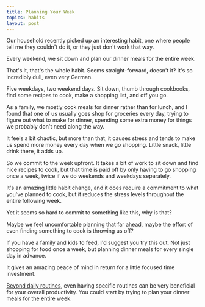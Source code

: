 ```yaml
---
title: Planning Your Week
topics: habits
layout: post
---
```

Our household recently picked up an interesting habit, one where people tell me
they couldn't do it, or they just don't work that way.

Every weekend, we sit down and plan our dinner meals for the entire week.

That's it, that's the whole habit. Seems straight-forward, doesn't it? It's so
incredibly dull, even very German.

Five weekdays, two weekend days. Sit down, thumb through cookbooks, find some
recipes to cook, make a shopping list, and off you go.

As a family, we mostly cook meals for dinner rather than for lunch, and I found
that one of us usually goes shop for groceries every day, trying to figure out
what to make for dinner, spending some extra money for things we probably don't
need along the way.

It feels a bit chaotic, but more than that, it causes stress and tends to make
us spend more money every day when we go shopping. Little snack, little drink
there, it adds up.

So we commit to the week upfront. It takes a bit of work to sit down and find
nice recipes to cook, but that time is paid off by only having to go shopping
once a week, twice if we do weekends and weekdays separately.

It's an amazing little habit change, and it does require a commitment to what
you've planned to cook, but it reduces the stress levels throughout the entire
following week.

Yet it seems so hard to commit to something like this, why is that?

Maybe we feel uncomfortable planning that far ahead, maybe the effort of even
finding something to cook is throwing us off?

If you have a family and kids to feed, I'd suggest you try this out. Not just
shopping for food once a week, but planning dinner meals for every single day in
advance.

It gives an amazing peace of mind in return for a little focused time
investment.

[Beyond daily
routines](http://www.paperplanes.de/2014/6/13/implement-routines-to-foster-habits.html),
even having specific routines can be very beneficial for your overall
productivity. You could start by trying to plan your dinner meals for the entire
week.
